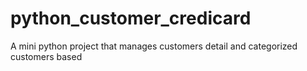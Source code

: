 # python_customer_credicard
A mini python project that manages customers detail and categorized customers based 
